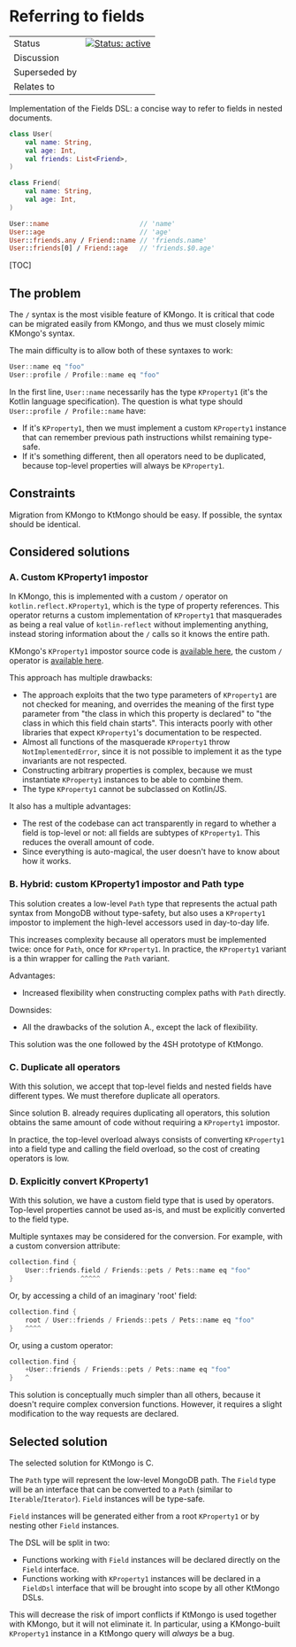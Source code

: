 # Referring to fields

|               |                                                                                                                                                                                |
|---------------|--------------------------------------------------------------------------------------------------------------------------------------------------------------------------------|
| Status        | [![Status: active](https://badgen.net/static/Status/active/purple)](https://gitlab.com/opensavvy/playgrounds/baseline/-/blob/main/docs/design/README.md#creating-a-new-record) |
| Discussion    |                                                                                                                                                                                |
| Superseded by |                                                                                                                                                                                |
| Relates to    |                                                                                                                                                                                |

Implementation of the Fields DSL: a concise way to refer to fields in nested documents.

```kotlin
class User(
	val name: String,
	val age: Int,
	val friends: List<Friend>,
)

class Friend(
	val name: String,
	val age: Int,
)

User::name                       // 'name'
User::age                        // 'age'
User::friends.any / Friend::name // 'friends.name'
User::friends[0] / Friend::age   // 'friends.$0.age'
```

[TOC]

## The problem

The `/` syntax is the most visible feature of KMongo. It is critical that code can be migrated easily from KMongo, and thus we must closely mimic KMongo's syntax.

The main difficulty is to allow both of these syntaxes to work:
```kotlin
User::name eq "foo"
User::profile / Profile::name eq "foo"
```

In the first line, `User::name` necessarily has the type `KProperty1` (it's the Kotlin language specification). The question is what type should `User::profile / Profile::name` have:
- If it's `KProperty1`, then we must implement a custom `KProperty1` instance that can remember previous path instructions whilst remaining type-safe.
- If it's something different, then all operators need to be duplicated, because top-level properties will always be `KProperty1`.

## Constraints

Migration from KMongo to KtMongo should be easy. If possible, the syntax should be identical.

## Considered solutions

### A. Custom KProperty1 impostor

In KMongo, this is implemented with a custom `/` operator on `kotlin.reflect.KProperty1`, which is the type of property references.
This operator returns a custom implementation of `KProperty1` that masquerades as being a real value of `kotlin-reflect` without implementing anything, instead storing information about the `/` calls so it knows the entire path.

KMongo's `KProperty1` impostor source code is [available here](https://github.com/Litote/kmongo/blob/0aecb9dd13faf629993818b2d7e68d52ebdc09a6/kmongo-property/src/main/kotlin/org/litote/kmongo/property/KPropertyPath.kt#L32), the custom `/` operator is [available here](https://github.com/Litote/kmongo/blob/0aecb9dd13faf629993818b2d7e68d52ebdc09a6/kmongo-property/src/main/kotlin/org/litote/kmongo/Properties.kt#L42).

This approach has multiple drawbacks:

- The approach exploits that the two type parameters of `KProperty1` are not checked for meaning, and overrides the meaning of the first type parameter from "the class in which this property is declared" to "the class in which this field chain starts". This interacts poorly with other libraries that expect `KProperty1`'s documentation to be respected.
- Almost all functions of the masquerade `KProperty1` throw `NotImplementedError`, since it is not possible to implement it as the type invariants are not respected.
- Constructing arbitrary properties is complex, because we must instantiate `KProperty1` instances to be able to combine them.
- The type `KProperty1` cannot be subclassed on Kotlin/JS.

It also has a multiple advantages:

- The rest of the codebase can act transparently in regard to whether a field is top-level or not: all fields are subtypes of `KProperty1`. This reduces the overall amount of code.
- Since everything is auto-magical, the user doesn't have to know about how it works.

### B. Hybrid: custom KProperty1 impostor and Path type

This solution creates a low-level `Path` type that represents the actual path syntax from MongoDB without type-safety, but also uses a `KProperty1` impostor to implement the high-level accessors used in day-to-day life.

This increases complexity because all operators must be implemented twice: once for `Path`, once for `KProperty1`. In practice, the `KProperty1` variant is a thin wrapper for calling the `Path` variant.

Advantages:

- Increased flexibility when constructing complex paths with `Path` directly.

Downsides:

- All the drawbacks of the solution A., except the lack of flexibility.

This solution was the one followed by the 4SH prototype of KtMongo.

### C. Duplicate all operators

With this solution, we accept that top-level fields and nested fields have different types. We must therefore duplicate all operators.

Since solution B. already requires duplicating all operators, this solution obtains the same amount of code without requiring a `KProperty1` impostor.

In practice, the top-level overload always consists of converting `KProperty1` into a field type and calling the field overload, so the cost of creating operators is low.

### D. Explicitly convert KProperty1

With this solution, we have a custom field type that is used by operators. Top-level properties cannot be used as-is, and must be explicitly converted to the field type.

Multiple syntaxes may be considered for the conversion. For example, with a custom conversion attribute:
```kotlin
collection.find {
    User::friends.field / Friends::pets / Pets::name eq "foo"
}                 ^^^^^
```

Or, by accessing a child of an imaginary 'root' field:
```kotlin
collection.find {
    root / User::friends / Friends::pets / Pets::name eq "foo"
}   ^^^^
```

Or, using a custom operator:
```kotlin
collection.find {
    +User::friends / Friends::pets / Pets::name eq "foo"
}   ^
```

This solution is conceptually much simpler than all others, because it doesn't require complex conversion functions. However, it requires a slight modification to the way requests are declared. 

## Selected solution

The selected solution for KtMongo is C.

The `Path` type will represent the low-level MongoDB path. The `Field` type will be an interface that can be converted to a `Path` (similar to `Iterable`/`Iterator`). `Field` instances will be type-safe.

`Field` instances will be generated either from a root `KProperty1` or by nesting other `Field` instances.

The DSL will be split in two:

- Functions working with `Field` instances will be declared directly on the `Field` interface.
- Functions working with `KProperty1` instances will be declared in a `FieldDsl` interface that will be brought into scope by all other KtMongo DSLs.

This will decrease the risk of import conflicts if KtMongo is used together with KMongo, but it will not eliminate it. In particular, using a KMongo-built `KProperty1` instance in a KtMongo query will _always_ be a bug.
